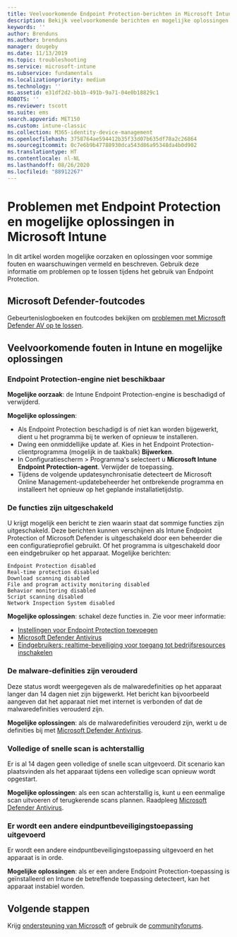 ```yaml
---
title: Veelvoorkomende Endpoint Protection-berichten in Microsoft Intune - Azure | Microsoft Docs
description: Bekijk veelvoorkomende berichten en mogelijke oplossingen bij het gebruik van en het oplossen van problemen met Endpoint Protection en Microsoft Defender in Microsoft Intune.
keywords: ''
author: Brenduns
ms.author: brenduns
manager: dougeby
ms.date: 11/13/2019
ms.topic: troubleshooting
ms.service: microsoft-intune
ms.subservice: fundamentals
ms.localizationpriority: medium
ms.technology: ''
ms.assetid: e31df2d2-bb1b-491b-9a71-04e0b18829c1
ROBOTS: ''
ms.reviewer: tscott
ms.suite: ems
search.appverid: MET150
ms.custom: intune-classic
ms.collection: M365-identity-device-management
ms.openlocfilehash: 3758764ae594412b35f33d07b635df78a2c26864
ms.sourcegitcommit: 0c7e6b9b47788930dca543d86a95348da4b0d902
ms.translationtype: HT
ms.contentlocale: nl-NL
ms.lasthandoff: 08/26/2020
ms.locfileid: "88912267"
---
```

# <a name="endpoint-protection-issues-and-possible-solutions-in-microsoft-intune"></a>Problemen met Endpoint Protection en mogelijke oplossingen in Microsoft Intune

In dit artikel worden mogelijke oorzaken en oplossingen voor sommige fouten en waarschuwingen vermeld en beschreven. Gebruik deze informatie om problemen op te lossen tijdens het gebruik van Endpoint Protection.

## <a name="microsoft-defender-error-codes"></a>Microsoft Defender-foutcodes

Gebeurtenislogboeken en foutcodes bekijken om [problemen met Microsoft Defender AV op te lossen](/windows/security/threat-protection/windows-defender-antivirus/troubleshoot-windows-defender-antivirus).

## <a name="common-intune-errors-and-possible-resolutions"></a>Veelvoorkomende fouten in Intune en mogelijke oplossingen

### <a name="endpoint-protection-engine-unavailable"></a>Endpoint Protection-engine niet beschikbaar

**Mogelijke oorzaak**: de Intune Endpoint Protection-engine is beschadigd of verwijderd.

**Mogelijke oplossingen**:

- Als Endpoint Protection beschadigd is of niet kan worden bijgewerkt, dient u het programma bij te werken of opnieuw te installeren.
- Dwing een onmiddellijke update af. Kies in het Endpoint Protection-clientprogramma (mogelijk in de taakbalk) **Bijwerken**.
- In Configuratiescherm > Programma's selecteert u **Microsoft Intune Endpoint Protection-agent**. Verwijder de toepassing.
- Tijdens de volgende updatesynchronisatie detecteert de Microsoft Online Management-updatebeheerder het ontbrekende programma en installeert het opnieuw op het geplande installatietijdstip.

### <a name="features-are-disabled"></a>De functies zijn uitgeschakeld

U krijgt mogelijk een bericht te zien waarin staat dat sommige functies zijn uitgeschakeld. Deze berichten kunnen verschijnen als Intune Endpoint Protection of Microsoft Defender is uitgeschakeld door een beheerder die een configuratieprofiel gebruikt. Of het programma is uitgeschakeld door een eindgebruiker op het apparaat. Mogelijke berichten:

`Endpoint Protection disabled`  
`Real-time protection disabled`  
`Download scanning disabled`  
`File and program activity monitoring disabled`  
`Behavior monitoring disabled`  
`Script scanning disabled`  
`Network Inspection System disabled`  

**Mogelijke oplossingen**: schakel deze functies in. Zie voor meer informatie:

- [Instellingen voor Endpoint Protection toevoegen](../protect/endpoint-protection-configure.md)
- [Microsoft Defender Antivirus](../configuration/device-restrictions-windows-10.md#microsoft-defender-antivirus)
- [Eindgebruikers: realtime-beveiliging voor toegang tot bedrijfsresources inschakelen](../user-help/turn-on-defender-windows.md)

### <a name="malware-definitions-out-of-date"></a>De malware-definities zijn verouderd

Deze status wordt weergegeven als de malwaredefinities op het apparaat langer dan 14 dagen niet zijn bijgewerkt. Het bericht kan bijvoorbeeld aangeven dat het apparaat niet met internet is verbonden of dat de malwaredefinities verouderd zijn.

**Mogelijke oplossingen**: als de malwaredefinities verouderd zijn, werkt u de definities bij met [Microsoft Defender Antivirus](../configuration/device-restrictions-windows-10.md#microsoft-defender-antivirus).

### <a name="full-scan-overdue-or-quick-scan-overdue"></a>Volledige of snelle scan is achterstallig

Er is al 14 dagen geen volledige of snelle scan uitgevoerd. Dit scenario kan plaatsvinden als het apparaat tijdens een volledige scan opnieuw wordt opgestart.

**Mogelijke oplossingen**: als een scan achterstallig is, kunt u een eenmalige scan uitvoeren of terugkerende scans plannen. Raadpleeg [Microsoft Defender Antivirus](../configuration/device-restrictions-windows-10.md#microsoft-defender-antivirus).

### <a name="another-endpoint-protection-application-running"></a>Er wordt een andere eindpuntbeveiligingstoepassing uitgevoerd

Er wordt een andere eindpuntbeveiligingstoepassing uitgevoerd en het apparaat is in orde.

**Mogelijke oplossingen**: als er een andere Endpoint Protection-toepassing is geïnstalleerd en Intune de betreffende toepassing detecteert, kan het apparaat instabiel worden.

## <a name="next-steps"></a>Volgende stappen

Krijg [ondersteuning van Microsoft](get-support.md) of gebruik de [communityforums](https://social.technet.microsoft.com/Forums/en-US/home?category=microsoftintune).